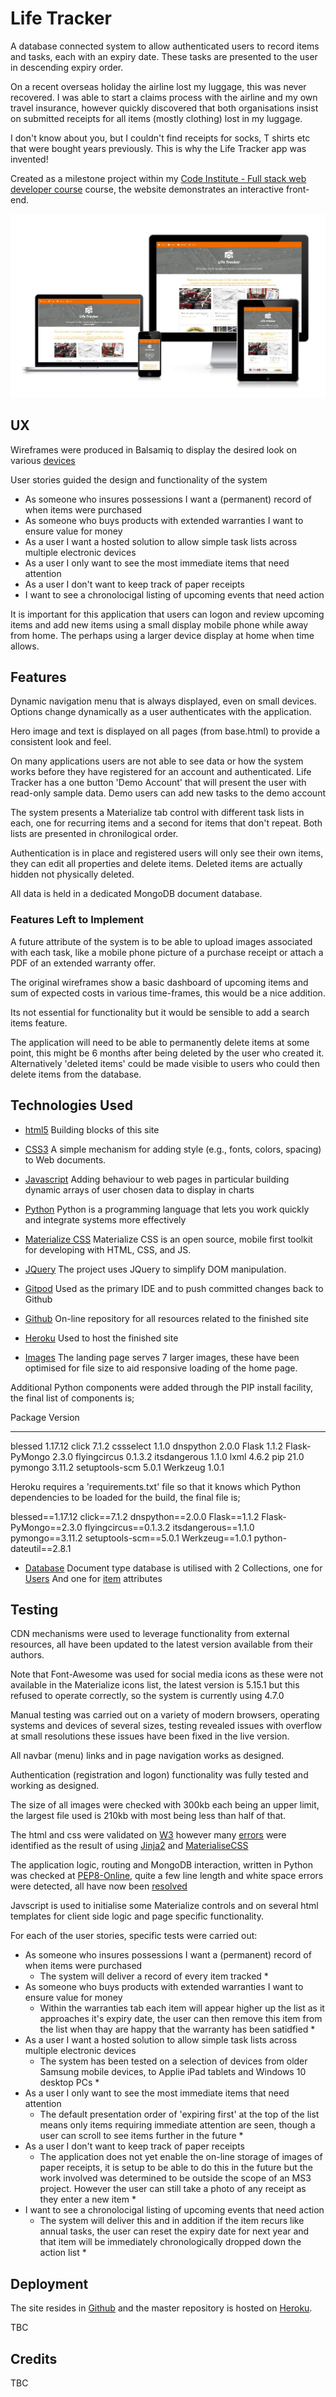 # Life Tracker

A database connected system to allow authenticated users to record items and tasks, each with an expiry date.  These tasks are presented to the user in descending expiry order.

On a recent overseas holiday the airline lost my luggage, this was never recovered.  I was able to start a claims process with the airline and my own travel insurance, however
quickly discovered that both organisations insist on submitted receipts for all items (mostly clothing) lost in my luggage.

I don't know about you, but I couldn't find receipts for socks, T shirts etc that were bought years previously.  This is why the Life Tracker app was invented!

Created as a milestone project within my [Code Institute - Full stack web developer course](https://codeinstitute.net/full-stack-software-development-diploma-uk) course, the website demonstrates an interactive front-end.

![Image of Site](static/media/images/readme/mockup.jpg)

## UX

Wireframes were produced in Balsamiq to display the desired look on various [devices](static/media/images/readme/wireframes.pdf) 

User stories guided the design and functionality of the system

- As someone who insures possessions I want a (permanent) record of when items were purchased
- As someone who buys products with extended warranties I want to ensure value for money
- As a user I want a hosted solution to allow simple task lists across multiple electronic devices
- As a user I only want to see the most immediate items that need attention
- As a user I don't want to keep track of paper receipts
- I want to see a chronolocigal listing of upcoming events that need action

It is important for this application that users can logon and review upcoming items and add new items using a small display mobile phone while away from home.  The perhaps using a larger device display at home when time allows.

## Features

Dynamic navigation menu that is always displayed, even on small devices.  Options change dynamically as a user authenticates with the application.

Hero image and text is displayed on all pages (from base.html) to provide a consistent look and feel.

On many applications users are not able to see data or how the system works before they have registered for an account and authenticated.  Life Tracker has a one button 'Demo Account' that will present the user with read-only sample data.  Demo users can add new tasks to the demo account

The system presents a Materialize tab control with different task lists in each, one for recurring items and a second for items that don't repeat.  Both lists are presented in chronilogical order.

Authentication is in place and registered users will only see their own items, they can edit all properties and delete items.  Deleted items are actually hidden not physically deleted.

All data is held in a dedicated MongoDB document database.

### Features Left to Implement

A future attribute of the system is to be able to upload images associated with each task, like a mobile phone picture of a purchase receipt or attach a PDF of an extended warranty offer. 

The original wireframes show a basic dashboard of upcoming items and sum of expected costs in various time-frames, this would be a nice addition.

Its not essential for functionality but it would be sensible to add a search items feature.

The application will need to be able to permanently delete items at some point, this might be 6 months after being deleted by the user who created it.  Alternatively 'deleted items' could be made visible to users who could then delete items from the database.

## Technologies Used

- [html5](http://www.w3.org/html)
Building blocks of this site

- [CSS3](https://www.w3.org/Style/CSS/)
A simple mechanism for adding style (e.g., fonts, colors, spacing) to Web documents.

- [Javascript](https://www.w3.org/wiki/The_web_standards_model_-_HTML_CSS_and_JavaScript#JavaScript_.E2.80.94_adding_behaviour_to_web_pages)
Adding behaviour to web pages in particular building dynamic arrays of user chosen data to display in charts

- [Python](https://https://www.python.org/)
Python is a programming language that lets you work quickly and integrate systems more effectively

- [Materialize CSS](https://materializecss.com//)
Materialize CSS is an open source, mobile first toolkit for developing with HTML, CSS, and JS.

- [JQuery](https://api.jquery.com/)
The project uses JQuery to simplify DOM manipulation.

- [Gitpod](https://gitpod.io/)
Used as the primary IDE and to push committed changes back to Github

- [Github](https://github.com/)
On-line repository for all resources related to the finished site

- [Heroku](https://heroku.com/)
Used to host the finished site

- [Images](https://tinyjpg.com/)
The landing page serves 7 larger images, these have been optimised for file size to aid responsive loading of the home page.

Additional Python components were added through the PIP install facility, the final list of components is;

Package        Version
-------------- -------
blessed        1.17.12
click          7.1.2
cssselect      1.1.0
dnspython      2.0.0
Flask          1.1.2
Flask-PyMongo  2.3.0
flyingcircus   0.1.3.2
itsdangerous   1.1.0
lxml           4.6.2
pip            21.0
pymongo        3.11.2
setuptools-scm 5.0.1
Werkzeug       1.0.1

Heroku requires a 'requirements.txt' file so that it knows which Python dependencies to be loaded for the build, the final file is;

blessed==1.17.12
click==7.1.2
dnspython==2.0.0
Flask==1.1.2
Flask-PyMongo==2.3.0
flyingcircus==0.1.3.2
itsdangerous==1.1.0
pymongo==3.11.2
setuptools-scm==5.0.1
Werkzeug==1.0.1
python-dateutil==2.8.1

- [Database](https://cloud.mongodb.com/)
Document type database is utilised with 2 Collections, one for [Users](static/media/images/readme/users.jpg)
And one for [item](static/media/images/readme/items.jpg) attributes


## Testing

CDN mechanisms were used to leverage functionality from external resources, all have been updated to the latest version available from their authors.  

Note that Font-Awesome was used for social media icons as these were not available in the Materialize icons list, the latest version is 5.15.1 but this refused to operate correctly, so the system is currently using 4.7.0

Manual testing was carried out on a variety of modern browsers, operating systems and devices of several sizes, testing revealed issues with overflow at small resolutions these issues have been fixed in the live version.  

All navbar (menu) links and in page navigation works as designed.  

Authentication (registration and logon) functionality was fully tested and working as designed.

The size of all images were checked with 300kb each being an upper limit, the largest file used is 210kb with most being less than half of that.

The html and css were validated on [W3](https://validator.w3.org/nu/) however many [errors](static/media/images/readme/errors.jpg) were identified as the result of using [Jinja2](https://pypi.org/project/Jinja2/) and [MaterialiseCSS](https://materializecss.com/)

The application logic, routing and MongoDB interaction, written in Python was checked at [PEP8-Online](http://pep8online.com/), quite a few line length and white space errors were detected, all have now been [resolved](static/media/images/readme/pep8.jpg)

Javscript is used to initialise some Materialize controls and on several html templates for client side logic and page specific functionality.

For each of the user stories, specific tests were carried out:

- As someone who insures possessions I want a (permanent) record of when items were purchased
    * The system will deliver a record of every item tracked *
- As someone who buys products with extended warranties I want to ensure value for money
    * Within the warranties tab each item will appear higher up the list as it approaches it's expiry date, the user can then remove this item from the list when thay are happy that the warranty has been satidfied *
- As a user I want a hosted solution to allow simple task lists across multiple electronic devices
    * The system has been tested on a selection of devices from older Samsung mobile devices, to Applie iPad tablets and Windows 10 desktop PCs *
- As a user I only want to see the most immediate items that need attention
    * The default presentation order of 'expiring first' at the top of the list means only items requiring immediate attention are seen, though a user can scroll to see items further in the future *
- As a user I don't want to keep track of paper receipts
    * The application does not yet enable the on-line storage of images of paper receipts, it is setup to be able to do this in the future but the work involved was determined to be outside the scope of an MS3 project.  However the user can still take a photo of any receipt as they enter a new item *
- I want to see a chronolocigal listing of upcoming events that need action
    * The system will deliver this and in addition if the item recurs like annual tasks, the user can reset the expiry date for next year and that item will be immediately chronologically dropped down the action list *

## Deployment

The site resides in [Github](https://github.com/johnmiller1963/life-tracker) and the master repository is hosted on [Heroku](https://life-tracker-system.herokuapp.com/).  

TBC

## Credits

TBC